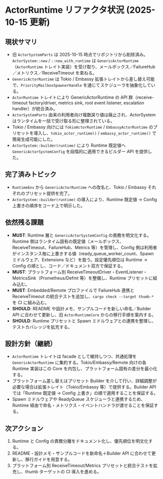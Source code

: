 # ActorRuntime リファクタ状況 (2025-10-15 更新)

## 現状サマリ
- 旧 `ActorSystemParts` は 2025-10-15 時点でリポジトリから削除済み。`ActorSystem::new` / `::new_with_runtime` は `GenericActorRuntime`（`ActorRuntime` トレイト実装）を受け取り、メールボックス／FailureHub／メトリクス／ReceiveTimeout を束ねる。
- `GenericActorRuntime` は Tokio / Embassy 拡張トレイトから差し替え可能で、`PriorityMailboxSpawnerHandle` を通じてスケジューラを抽象化している。
- `ActorRuntime` トレイトにより GenericActorRuntime の API 群（receive-timeout factory/driver, metrics sink, root event listener, escalation handler）が統合済み。
- `ActorSystemParts` 由来の利用者向け複数戻り値は廃止され、ActorSystem はランタイムを一括で受け取る形に整理されている。
- Tokio / Embassy 向けには `TokioActorRuntime` / `EmbassyActorRuntime` のプリセットを導入し、`tokio_actor_runtime()` / `embassy_actor_runtime()` で簡易生成可能にした。
- `ActorSystem::builder(runtime)` により Runtime 既定値へ `GenericActorSystemConfig` を段階的に適用できるビルダー API を提供した。

## 完了済みトピック
- `RuntimeEnv` から `GenericActorRuntime` への改名と、Tokio / Embassy それぞれのプリセット提供を完了。
- `ActorSystem::builder(runtime)` の導入により、Runtime 既定値 → Config 上書きの順序をコード上で明示した。

## 依然残る課題
- **MUST**: Runtime 層と `GenericActorSystemConfig` の責務を明文化する。Runtime 側はランタイム固有の既定値（メールボックス、ReceiveTimeout、FailureHub、Metrics 等）を管理し、Config 側は利用者がインスタンス毎に上書きする値（ready_queue_worker_count、Spawn ミドルウェア、Extensions など）を扱う。設定優先順位は Runtime → Config の順とし、コード／ドキュメント双方で保証する。
- **MUST**: プラットフォーム別 ReceiveTimeoutDriver・EventListener・MetricsSink（Prometheus/Defmt 等）を整備し、Runtime プリセットに組み込む。
- **MUST**: Embedded/Remote プロファイルで FailureHub 連携と ReceiveTimeout の統合テストを追加し、`cargo check --target thumb-*` を CI に組み込む。
- **SHOULD**: README や設計メモ、サンプルコードを新しい命名／Builder API に合わせて更新し、旧 `ActorRuntimeCore` からの移行手順を案内する。
- **SHOULD**: Runtime プリセットと Spawn ミドルウェアとの連携を整理し、テストカバレッジを拡充する。

## 設計方針（継続）
- `ActorRuntime` トレイトは facade として維持しつつ、共通処理を `GenericActorRuntime` に集約する。Tokio/Embassy/Remote 向けの各 Runtime 実装はこの Core を内包し、プラットフォーム固有の差分を最小化する。
- プラットフォーム差し替えはプリセット Builder を介して行い、詳細調整が必要な場合は拡張トレイト（Tokio/Embassy 等）で提供する。Builder API では「Runtime 既定値 → Config 上書き」の順で適用することを保証する。
- Spawn ミドルウェアや ReadyQueue スケジューラと連携するため、Runtime 経由で命名・メトリクス・イベントハンドラが渡せることを保証する。

## 次アクション
1. Runtime と Config の責務分離をドキュメント化し、優先順位を明文化する。
2. README・設計メモ・サンプルコードを新命名＋Builder API に合わせて更新し、移行ガイドを用意する。
3. プラットフォーム別 ReceiveTimeout/Metrics プリセットと統合テストを拡充し、thumb ターゲットの CI 導入を進める。
